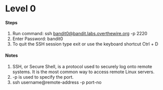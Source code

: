 # Level 0

#### Steps

1. Run command: ssh bandit0@bandit.labs.overthewire.org -p 2220
2. Enter Password: bandit0
3. To quit the SSH session type exit or use the keyboard shortcut Ctrl + D

#### Notes

1. SSH, or Secure Shell, is a protocol used to securely log onto remote systems. It is the most common way to access remote Linux servers.
2. -p is used to specify the port.
3. ssh username@remote-address -p port-no

